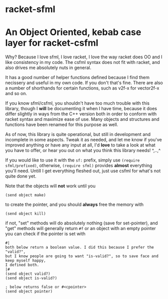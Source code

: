 # racket-sfml 
# An Object Oriented, kebab case layer for racket-csfml

Why? Because I love sfml, I love racket, I love the way racket does OO and I like consistency
in my code. The csfml syntax does not fit with racket, and also drives me absolutely nuts in general.

It has a good number of helper functions defined because I find them necissery and useful in my own code. If you don't that's fine.
There are also a number of shorthands for certain functions, such as v2f-x for vector2f-x and so on.

If you know sfml/csfml, you shouldn't have too much trouble with this library, though I 
**will** be documenting it when I have time, because it does differ slightly in ways from the C++ version both in
order to conform with racket syntax and maximize ease of use. Many objects and structures and functions have been
renamed for this purpose as well.

As of now, this library is quite operational, but still in development and incomplete in some aspects. Tweak it as needed,
and let me know if you've improved anything or have any input at all, I'd **love** to take a look at what you have to offer,
or hear you out on what you think this library needs! ^,..,^

If you would like to use it with the `sf:` prefix, simply use `(require sfml/prefixed)`, otherwise, `(require sfml)` provides **almost** everything
you'll need. Untill I get everything fleshed out, just use csfml for what's not quite done yet.

Note that the objects will **not** work until you 
```racket
(send object make)
``` 
to create the pointer, and you should **always** free the memory with 
```racket
(send object kill)
```

if not, "set" methods will do absolutely nothing (save for set-pointer), and "get" methods will generally return `#f` or an object with an empty pointer
you can check if the pointer is set with
```racket
#|
both below return a boolean value. I did this because I prefer the "valid?", 
but I know people are going to want "is-valid?", so to save face and keep myself happy,
I defined both.
|#
(send object valid?)
(send object is-valid?)

; below returns false or #<cpointer>
(send object pointer)
```
